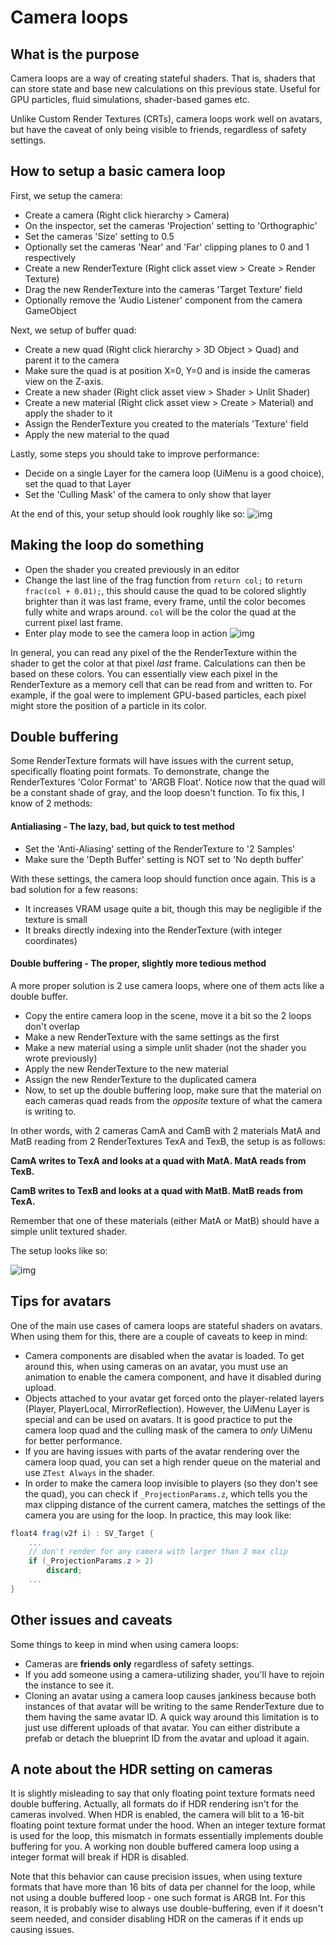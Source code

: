 # Camera loops

## What is the purpose
Camera loops are a way of creating stateful shaders. That is, shaders that can store state and base new calculations on this previous state. Useful for GPU particles, fluid simulations, shader-based games etc.

Unlike Custom Render Textures (CRTs), camera loops work well on avatars, but have the caveat of only being visible to friends, regardless of safety settings.

## How to setup a basic camera loop
First, we setup the camera:
- Create a camera (Right click hierarchy > Camera)
- On the inspector, set the cameras 'Projection' setting to 'Orthographic'
- Set the cameras 'Size' setting to 0.5
- Optionally set the cameras 'Near' and 'Far' clipping planes to 0 and 1 respectively
- Create a new RenderTexture (Right click asset view > Create > Render Texture)
- Drag the new RenderTexture into the cameras 'Target Texture' field
- Optionally remove the 'Audio Listener' component from the camera GameObject

Next, we setup of buffer quad:
- Create a new quad (Right click hierarchy > 3D Object > Quad) and parent it to the camera
- Make sure the quad is at position X=0, Y=0 and is inside the cameras view on the Z-axis.
- Create a new shader (Right click asset view > Shader > Unlit Shader)
- Create a new material (Right click asset view > Create > Material) and apply the shader to it
- Assign the RenderTexture you created to the materials 'Texture' field
- Apply the new material to the quad

Lastly, some steps you should take to improve performance:
- Decide on a single Layer for the camera loop (UiMenu is a good choice), set the quad to that Layer
- Set the 'Culling Mask' of the camera to only show that layer

At the end of this, your setup should look roughly like so:
![img](images/CamLoop1.png)

## Making the loop do something
- Open the shader you created previously in an editor
- Change the last line of the frag function from `return col;` to `return frac(col + 0.01);`, this should cause the quad to be colored slightly brighter than it was last frame, every frame, until the color becomes fully white and wraps around. `col` will be the color the quad at the current pixel last frame.
- Enter play mode to see the camera loop in action
![img](images/CamLoop2.gif)

In general, you can read any pixel of the the RenderTexture within the shader to get the color at that pixel _last_ frame. Calculations can then be based on these colors. You can essentially view each pixel in the RenderTexture as a memory cell that can be read from and written to. For example, if the goal were to implement GPU-based particles, each pixel might store the position of a particle in its color.

## Double buffering
Some RenderTexture formats will have issues with the current setup, specifically floating point formats. To demonstrate, change the RenderTextures 'Color Format' to 'ARGB Float'. Notice now that the quad will be a constant shade of gray, and the loop doesn't function. To fix this, I know of 2 methods:

#### Antialiasing - The lazy, bad, but quick to test method
- Set the 'Anti-Aliasing' setting of the RenderTexture to '2 Samples'
- Make sure the 'Depth Buffer' setting is NOT set to 'No depth buffer'

With these settings, the camera loop should function once again. This is a bad solution for a few reasons:
- It increases VRAM usage quite a bit, though this may be negligible if the texture is small
- It breaks directly indexing into the RenderTexture (with integer coordinates)

#### Double buffering - The proper, slightly more tedious method
A more proper solution is 2 use camera loops, where one of them acts like a double buffer.
- Copy the entire camera loop in the scene, move it a bit so the 2 loops don't overlap
- Make a new RenderTexture with the same settings as the first
- Make a new material using a simple unlit shader (not the shader you wrote previously)
- Apply the new RenderTexture to the new material
- Assign the new RenderTexture to the duplicated camera
- Now, to set up the double buffering loop, make sure that the material on each cameras quad reads from the _opposite_ texture of what the camera is writing to.
  
In other words, with 2 cameras CamA and CamB with 2 materials MatA and MatB reading from 2 RenderTextures TexA and TexB, the setup is as follows:

**CamA writes to TexA and looks at a quad with MatA. MatA reads from TexB.**

**CamB writes to TexB and looks at a quad with MatB. MatB reads from TexA.**

Remember that one of these materials (either MatA or MatB) should have a simple unlit textured shader.

The setup looks like so:

![img](images/CamLoop3.png)

## Tips for avatars
One of the main use cases of camera loops are stateful shaders on avatars. When using them for this, there are a couple of caveats to keep in mind:

- Camera components are disabled when the avatar is loaded. To get around this, when using cameras on an avatar, you must use an animation to enable the camera component, and have it disabled during upload.
- Objects attached to your avatar get forced onto the player-related layers (Player, PlayerLocal, MirrorReflection). However, the UiMenu Layer is special and can be used on avatars. It is good practice to put the camera loop quad and the culling mask of the camera to _only_ UiMenu for better performance.
- If you are having issues with parts of the avatar rendering over the camera loop quad, you can set a high render queue on the material and use `ZTest Always` in the shader.
- In order to make the camera loop invisible to players (so they don't see the quad), you can check if `_ProjectionParams.z`, which tells you the max clipping distance of the current camera, matches the settings of the camera you are using for the loop. In practice, this may look like:
```glsl
float4 frag(v2f i) : SV_Target {
    ...
    // don't render for any camera with larger than 2 max clip
    if (_ProjectionParams.z > 2)
        discard;
    ...
}
```

## Other issues and caveats

Some things to keep in mind when using camera loops:
- Cameras are **friends only** regardless of safety settings.
- If you add someone using a camera-utilizing shader, you'll have to rejoin the instance to see it.
- Cloning an avatar using a camera loop causes jankiness because both instances of that avatar will be writing to the same RenderTexture due to them having the same avatar ID. A quick way around this limitation is to just use different uploads of that avatar. You can either distribute a prefab or detach the blueprint ID from the avatar and upload it again.

## A note about the HDR setting on cameras
It is slightly misleading to say that only floating point texture formats need double buffering. Actually, all formats do if HDR rendering isn't for the cameras involved. When HDR is enabled, the camera will blit to a 16-bit floating point texture format under the hood. When an integer texture format is used for the loop, this mismatch in formats essentially implements double buffering for you. A working non double buffered camera loop using a integer format will break if HDR is disabled.

Note that this behavior can cause precision issues, when using texture formats that have more than 16 bits of data per channel for the loop, while not using a double buffered loop - one such format is ARGB Int. For this reason, it is probably wise to always use double-buffering, even if it doesn't seem needed, and consider disabling HDR on the cameras if it ends up causing issues.
